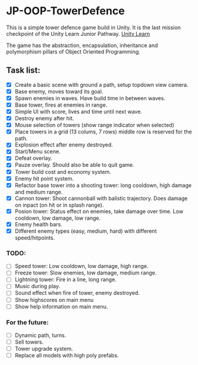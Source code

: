 # JP-OOP-TowerDefence

This is a simple tower defence game build in Unity. 
It is the last mission checkpoint of the Unity Learn Junior Pathway. [Unity Learn](https://learn.unity.com/tutorial/submission-programming-theory-in-action)

The game has the abstraction, encapsulation, inheritance and polymorphism pillars of Object Oriented Programming.

## Task list: ##
- [x] Create a basic scene with ground a path, setup topdown view camera.
- [x] Base enemy, moves toward its goal.
- [x] Spawn enemies in waves. Have build time in between waves.
- [x] Base tower, fires at enemies in range.
- [x] Simple UI with score, lives and time until next wave.
- [x] Destroy enemy after hit. 
- [x] Mouse selection of towers (show range indicator when selected)
- [x] Place towers in a grid (13 colums, 7 rows) middle row is reserved for the path.
- [x] Explosion effect after enemy destroyed.
- [x] Start/Menu scene.
- [x] Defeat overlay.
- [x] Pauze overlay. Should also be able to quit game.
- [x] Tower build cost and economy system.
- [x] Enemy hit point system.
- [x] Refactor base tower into a shooting tower: long cooldown, high damage and medium range.
- [x] Cannon tower: Shoot cannonball with balistic trajectory. Does damage on inpact (on hit or in splash range).
- [x] Posion tower: Status effect on enemies, take damage over time. Low cooldown, low damage, low range.
- [x] Enemy health bars.
- [x] Different enemy types (easy, medium, hard) with different speed/hitpoints.

### TODO: ###
- [ ] Speed tower: Low cooldown, low damage, high range.
- [ ] Freeze tower: Slow enemies, low damage, medium range.
- [ ] Lightning tower: Fire in a line, long range.
- [ ] Music during play.
- [ ] Sound effect when fire of tower, enemy destroyed.
- [ ] Show highscores on main menu
- [ ] Show help information on main menu.

### For the future: ###
- [ ] Dynamic path, turns.
- [ ] Sell towers.
- [ ] Tower upgrade system.
- [ ] Replace all models with high poly prefabs.
